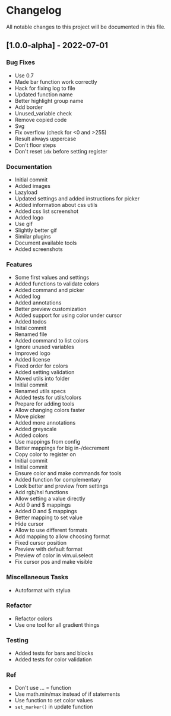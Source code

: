 # Changelog
All notable changes to this project will be documented in this file.

## [1.0.0-alpha] - 2022-07-01

### Bug Fixes

- Use 0.7
- Made bar function work correctly
- Hack for fixing log to file
- Updated function name
- Better highlight group name
- Add border
- Unused_variable check
- Remove copied code
- Svg
- Fix overflow (check for <0 and >255)
- Result always uppercase
- Don't floor steps
- Don't reset `idx` before setting register

### Documentation

- Initial commit
- Added images
- Lazyload
- Updated settings and added instructions for picker
- Added information about css utils
- Added css list screenshot
- Added logo
- Use gif
- Slightly better gif
- Similar plugins
- Document available tools
- Added screenshots

### Features

- Some first values and settings
- Added functions to validate colors
- Added command and picker
- Added log
- Added annotations
- Better preview customization
- Added support for using color under cursor
- Added todos
- Inital commit
- Renamed file
- Added command to list colors
- Ignore unused variables
- Improved logo
- Added license
- Fixed order for colors
- Added setting validation
- Moved utils into folder
- Initial commit
- Renamed utils specs
- Added tests for utils/colors
- Prepare for adding tools
- Allow changing colors faster
- Move picker
- Added more annotations
- Added greyscale
- Added colors
- Use mappings from config
- Better mappings for big in-/decrement
- Copy color to register on <cr>
- Initial commit
- Initial commit
- Ensure color and make commands for tools
- Added function for complementary
- Look better and preview from settings
- Add rgb/hsl functions
- Allow setting a value directly
- Add 0 and $ mappings
- Added 0 and $ mappings
- Better mapping to set value
- Hide cursor
- Allow to use different formats
- Add mapping to allow choosing format
- Fixed cursor position
- Preview with default format
- Preview of color in vim.ui.select
- Fix cursor pos and make visible

### Miscellaneous Tasks

- Autoformat with stylua

### Refactor

- Refactor colors
- Use one tool for all gradient things

### Testing

- Added tests for bars and blocks
- Added tests for color validation

### Ref

- Don't use ... = function
- Use math.min/max instead of if statements
- Use function to set color values
- `set_marker()` in update function

<!-- generated by git-cliff -->
